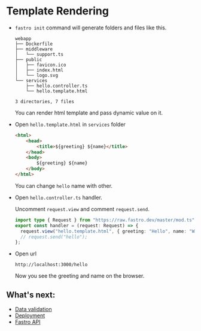# Template Rendering

- `fastro init` command will generate folders and files like this.
    ```
    webapp
    ├── Dockerfile
    ├── middleware
    │   └── support.ts
    ├── public
    │   ├── favicon.ico
    │   ├── index.html
    │   └── logo.svg
    └── services
        ├── hello.controller.ts
        └── hello.template.html

    3 directories, 7 files
    ```

    You can render html template and pass dynamic value on it.

- Open `hello.template.html` in `services` folder
    ```html
    <html>
        <head>
            <title>${greeting} ${name}</title>
        </head>
        <body>
            ${greeting} ${name}
        </body>
    </html>
    ```

    You can change `hello` name with other.

- Open `hello.controller.ts` handler. 

    Uncomment `request.view` and comment `request.send`.

    ```ts
    import type { Request } from "https://raw.fastro.dev/master/mod.ts";
    export const handler = (request: Request) => {
      request.view("hello.template.html", { greeting: "Hello", name: "World" });
      // request.send("hello");
    };

    ```
- Open url

    ```
    http://localhost:3000/hello
    ```
    Now you see the greeting and name on the browser.


## What's next:
- [Data validation](validation.md)
- [Deployment](deployment.md)
- [Fastro API](api.md)